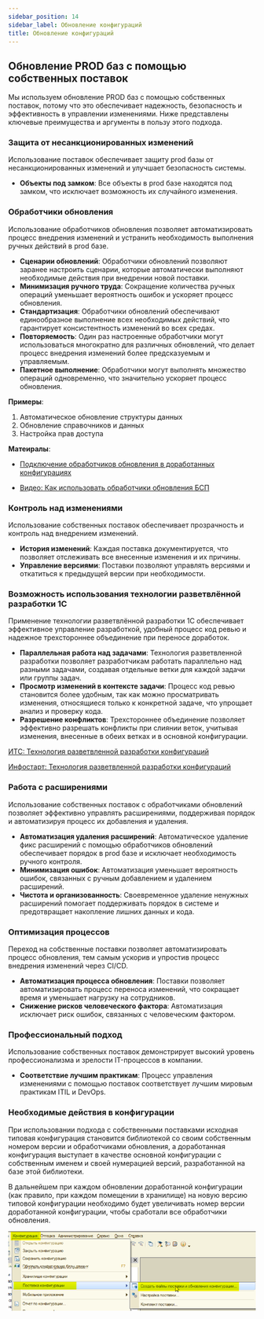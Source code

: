 ```yaml
---
sidebar_position: 14
sidebar_label: Обновление конфигураций
title: Обновление конфигураций
---
```


## Обновление PROD баз с помощью собственных поставок

Мы используем обновление PROD баз с помощью собственных поставок, потому что это обеспечивает надежность, безопасность и эффективность в управлении изменениями. Ниже представлены ключевые преимущества и аргументы в пользу этого подхода.

### Защита от несанкционированных изменений

Использование поставок обеспечивает защиту prod базы от несанкционированных изменений и улучшает безопасность системы.

- **Объекты под замком**: Все объекты в prod базе находятся под замком, что исключает возможность их случайного изменения.

### Обработчики обновления

Использование обработчиков обновления позволяет автоматизировать процесс внедрения изменений и устранить необходимость выполнения ручных действий в prod базе.

- **Сценарии обновлений**: Обработчики обновлений позволяют заранее настроить сценарии, которые автоматически выполняют необходимые действия при внедрении новой поставки.
- **Минимизация ручного труда**: Сокращение количества ручных операций уменьшает вероятность ошибок и ускоряет процесс обновления.
- **Стандартизация**: Обработчики обновлений обеспечивают единообразное выполнение всех необходимых действий, что гарантирует консистентность изменений во всех средах.
- **Повторяемость**: Один раз настроенные обработчики могут использоваться многократно для различных обновлений, что делает процесс внедрения изменений более предсказуемым и управляемым.
- **Пакетное выполнение**: Обработчики могут выполнять множество операций одновременно, что значительно ускоряет процесс обновления.

**Примеры**:
1. Автоматическое обновление структуры данных
2. Обновление справочников и данных
3. Настройка прав доступа

**Матеиралы**:
- [Подключение обработчиков обновления в доработанных конфигурациях](https://clck.ru/3BtUWw)

- [Видео: Как использовать обработчики обновления БСП](https://www.youtube.com/live/R1WcXh8nL38?si=bEw6QTiNPmyROR7s&t)

### Контроль над изменениями

Использование собственных поставок обеспечивает прозрачность и контроль над внедрением изменений.

- **История изменений**: Каждая поставка документируется, что позволяет отслеживать все внесенные изменения и их причины.
- **Управление версиями**: Поставки позволяют управлять версиями и откатиться к предыдущей версии при необходимости.

### Возможность использования технологии разветвлённой разработки 1С

Применение технологии разветвлённой разработки 1С обеспечивает эффективное управление разработкой, удобный процесс код ревью и надежное трехстороннее объединение при переносе доработок.

- **Параллельная работа над задачами**: Технология разветвленной разработки позволяет разработчикам работать параллельно над разными задачами, создавая отдельные ветки для каждой задачи или группы задач.
- **Просмотр изменений в контексте задачи**: Процесс код ревью становится более удобным, так как можно просматривать изменения, относящиеся только к конкретной задаче, что упрощает анализ и проверку кода.
- **Разрешение конфликтов**: Трехстороннее объединение позволяет эффективно разрешать конфликты при слиянии веток, учитывая изменения, внесенные в обеих ветках и в основной конфигурации.

[ИТС: Технология разветвленной разработки конфигураций](https://its.1c.ru/db/v8std/content/709/hdoc)

[Инфостарт: Технология разветвленной разработки конфигураций](https://infostart.ru/1c/articles/1443756/)

### Работа с расширениями

Использование собственных поставок с обработчиками обновлений позволяет эффективно управлять расширениями, поддерживая порядок и автоматизируя процесс их добавления и удаления.

- **Автоматизация удаления расширений**: Автоматическое удаление фикс расширений с помощью обработчиков обновлений обеспечивает порядок в prod базе и исключает необходимость ручного контроля.
- **Минимизация ошибок**: Автоматизация уменьшает вероятность ошибок, связанных с ручным добавлением и удалением расширений.
- **Чистота и организованность**: Своевременное удаление ненужных расширений помогает поддерживать порядок в системе и предотвращает накопление лишних данных и кода.

### Оптимизация процессов

Переход на собственные поставки позволяет автоматизировать процесс обновления, тем самым ускорив и упростив процесс внедрения изменений через CI/CD.

- **Автоматизация процесса обновления**: Поставки позволяет автоматизировать процесс переноса изменений, что сокращает время и уменьшает нагрузку на сотрудников.
- **Снижение рисков человеческого фактора**: Автоматизация исключает риск ошибок, связанных с человеческим фактором.

### Профессиональный подход

Использование собственных поставок демонстрирует высокий уровень профессионализма и зрелости IT-процессов в компании.

- **Соответствие лучшим практикам**: Процесс управления изменениями с помощью поставок соответствует лучшим мировым практикам ITIL и DevOps.

### Необходимые действия в конфигурации

При использовании подхода с собственными поставками исходная типовая конфигурация становится библиотекой со своим собственным номером версии и обработчиками обновления, а доработанная конфигурация выступает в качестве основной конфигурации с собственным именем и своей нумерацией версий, разработанной на базе этой библиотеки.

В дальнейшем при каждом обновлении доработанной конфигурации (как правило, при каждом помещении в хранилище) на новую версию типовой конфигурации необходимо будет увеличивать номер версии доработанной конфигурации, чтобы сработали все обработчики обновления.

![image.png](./img/delivery_configuration.png)

